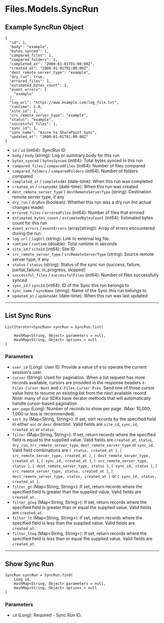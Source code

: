 # Files.Models.SyncRun

## Example SyncRun Object

```
{
  "id": 1,
  "body": "example",
  "bytes_synced": 1,
  "compared_files": 1,
  "compared_folders": 1,
  "completed_at": "2000-01-01T01:00:00Z",
  "created_at": "2000-01-01T01:00:00Z",
  "dest_remote_server_type": "example",
  "dry_run": true,
  "errored_files": 1,
  "estimated_bytes_count": 1,
  "event_errors": [
    "example"
  ],
  "log_url": "https://www.example.com/log_file.txt",
  "runtime": 1.0,
  "site_id": 1,
  "src_remote_server_type": "example",
  "status": "example",
  "successful_files": 1,
  "sync_id": 1,
  "sync_name": "Azure to SharePoint Sync",
  "updated_at": "2000-01-01T01:00:00Z"
}
```

* `id` / `id`  (int64): SyncRun ID
* `body` / `body`  (string): Log or summary body for this run
* `bytes_synced` / `bytesSynced`  (int64): Total bytes synced in this run
* `compared_files` / `comparedFiles`  (int64): Number of files compared
* `compared_folders` / `comparedFolders`  (int64): Number of folders compared
* `completed_at` / `completedAt`  (date-time): When this run was completed
* `created_at` / `createdAt`  (date-time): When this run was created
* `dest_remote_server_type` / `destRemoteServerType`  (string): Destination remote server type, if any
* `dry_run` / `dryRun`  (boolean): Whether this run was a dry run (no actual changes made)
* `errored_files` / `erroredFiles`  (int64): Number of files that errored
* `estimated_bytes_count` / `estimatedBytesCount`  (int64): Estimated bytes count for this run
* `event_errors` / `eventErrors`  (array(string)): Array of errors encountered during the run
* `log_url` / `logUrl`  (string): Link to external log file.
* `runtime` / `runtime`  (double): Total runtime in seconds
* `site_id` / `siteId`  (int64): Site ID
* `src_remote_server_type` / `srcRemoteServerType`  (string): Source remote server type, if any
* `status` / `status`  (string): Status of the sync run (success, failure, partial_failure, in_progress, skipped)
* `successful_files` / `successfulFiles`  (int64): Number of files successfully synced
* `sync_id` / `syncId`  (int64): ID of the Sync this run belongs to
* `sync_name` / `syncName`  (string): Name of the Sync this run belongs to
* `updated_at` / `updatedAt`  (date-time): When this run was last updated


---

## List Sync Runs

```
ListIterator<SyncRun> syncRun = SyncRun.list(
    
    HashMap<String, Object> parameters = null,
    HashMap<String, Object> options = null
)
```

### Parameters

* `user_id` (Long): User ID.  Provide a value of `0` to operate the current session's user.
* `cursor` (String): Used for pagination.  When a list request has more records available, cursors are provided in the response headers `X-Files-Cursor-Next` and `X-Files-Cursor-Prev`.  Send one of those cursor value here to resume an existing list from the next available record.  Note: many of our SDKs have iterator methods that will automatically handle cursor-based pagination.
* `per_page` (Long): Number of records to show per page.  (Max: 10,000, 1,000 or less is recommended).
* `sort_by` (Map<String, String>): If set, sort records by the specified field in either `asc` or `desc` direction. Valid fields are `site_id`, `sync_id`, `created_at` or `status`.
* `filter` (Map<String, String>): If set, return records where the specified field is equal to the supplied value. Valid fields are `created_at`, `status`, `dry_run`, `src_remote_server_type`, `dest_remote_server_type` or `sync_id`. Valid field combinations are `[ status, created_at ]`, `[ src_remote_server_type, created_at ]`, `[ dest_remote_server_type, created_at ]`, `[ sync_id, created_at ]`, `[ src_remote_server_type, status ]`, `[ dest_remote_server_type, status ]`, `[ sync_id, status ]`, `[ src_remote_server_type, status, created_at ]`, `[ dest_remote_server_type, status, created_at ]` or `[ sync_id, status, created_at ]`.
* `filter_gt` (Map<String, String>): If set, return records where the specified field is greater than the supplied value. Valid fields are `created_at`.
* `filter_gteq` (Map<String, String>): If set, return records where the specified field is greater than or equal the supplied value. Valid fields are `created_at`.
* `filter_lt` (Map<String, String>): If set, return records where the specified field is less than the supplied value. Valid fields are `created_at`.
* `filter_lteq` (Map<String, String>): If set, return records where the specified field is less than or equal the supplied value. Valid fields are `created_at`.


---

## Show Sync Run

```
SyncRun syncRun = SyncRun.find(
    Long id, 
    HashMap<String, Object> parameters = null,
    HashMap<String, Object> options = null
)
```

### Parameters

* `id` (Long): Required - Sync Run ID.
